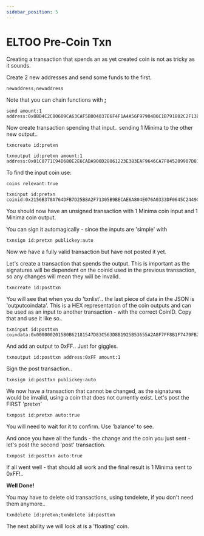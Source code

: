 ```yaml
---
sidebar_position: 5
---
```


# ELTOO Pre-Coin Txn

Creating a transaction that spends an as yet created coin is not as tricky as it sounds.

Create 2 new addresses and send some funds to the first.

~~~~
newaddress;newaddress
~~~~
Note that you can chain functions with **;**

~~~~
send amount:1 address:0x0BD4C2C80609CA63CAF5B004037E6F4F1A4A56F97904B6C1B791802C2F13E504
~~~~

Now create transaction spending that input.. sending 1 Minima to the other new output..

~~~~
txncreate id:pretxn
~~~~

~~~~
txnoutput id:pretxn amount:1 address:0x01C0771C94D680E2E6CADA900D28061223E383EAF9646CA7F045209907D81DA7
~~~~

To find the input coin use:

~~~~
coins relevant:true
~~~~

~~~~
txninput id:pretxn coinid:0x2156B370A764DFB7D25B8A2F71305B9BECAE6A804E076A0333DF0645C2449CB3
~~~~

You should now have an unsigned transaction with 1 Minima coin input and 1 Minima coin output.

You can sign it automagically - since the inputs are 'simple' with
~~~~
txnsign id:pretxn publickey:auto
~~~~

Now we have a fully valid transaction but have not posted it yet.

Let's create a transaction that spends the output. This is important as the signatures will be dependent on the coinid used in the previous transaction, so any changes will mean they will be invalid.

~~~~
txncreate id:posttxn
~~~~

You will see that when you do 'txnlist'.. the last piece of data in the JSON is 'outputcoindata'. This is a HEX representation of the coin outputs and can be used as an input to another transaction - with the correct CoinID. Copy that and use it like so..

~~~~
txninput id:posttxn coindata:0x0000002015B0B62181547D83C563D8B1925B53655A2A8F7FF8B1F7479FB202829B89838200000001FF0001060000000100000100010000000001000000010000010000
~~~~

And add an output to 0xFF.. Just for giggles.

~~~~
txnoutput id:posttxn address:0xFF amount:1
~~~~

Sign the post transaction..

~~~~
txnsign id:posttxn publickey:auto
~~~~

We now have a transaction that cannot be changed, as the signatures would be invalid, using a coin that does not currently exist.
Let's post the FIRST 'pretxn'

~~~~
txnpost id:pretxn auto:true
~~~~

You will need to wait for it to confirm. Use 'balance' to see. 

And once you have all the funds - the change and the coin you just sent - let's post the second 'post' transaction.
~~~~
txnpost id:posttxn auto:true
~~~~

If all went well - that should all work and the final result is 1 Minima sent to 0xFF!..

**Well Done!**

You may have to delete old transactions, using txndelete, if you don't need them anymore..

~~~~
txndelete id:pretxn;txndelete id:posttxn
~~~~

The next ability we will look at is a 'floating' coin.
